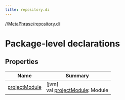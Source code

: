 ```yaml
---
title: repository.di
---
```

//[MetaPhrase](../../index.html)/[repository.di](index.html)



# Package-level declarations



## Properties


| Name | Summary |
|---|---|
| [projectModule](project-module.html) | [jvm]<br>val [projectModule](project-module.html): Module |

